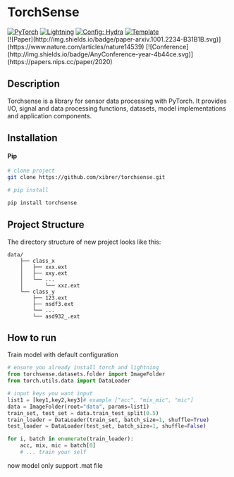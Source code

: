 
# TorchSense
<div>
<a href="https://pytorch.org/get-started/locally/"><img alt="PyTorch" src="https://img.shields.io/badge/PyTorch-ee4c2c?logo=pytorch&logoColor=white"></a>
<a href="https://pytorchlightning.ai/"><img alt="Lightning" src="https://img.shields.io/badge/-Lightning-792ee5?logo=pytorchlightning&logoColor=white"></a>
<a href="https://hydra.cc/"><img alt="Config: Hydra" src="https://img.shields.io/badge/Config-Hydra-89b8cd"></a>
<a href="https://github.com/ashleve/lightning-hydra-template"><img alt="Template" src="https://img.shields.io/badge/-Lightning--Hydra--Template-017F2F?style=flat&logo=github&labelColor=gray"></a><br>
[![Paper](http://img.shields.io/badge/paper-arxiv.1001.2234-B31B1B.svg)](https://www.nature.com/articles/nature14539)
[![Conference](http://img.shields.io/badge/AnyConference-year-4b44ce.svg)](https://papers.nips.cc/paper/2020)

</div>

## Description

Torchsense is a library for sensor data processing with PyTorch. It provides I/O, signal and data processing functions, datasets, model implementations and application components.

## Installation

#### Pip

```bash
# clone project
git clone https://github.com/xibrer/torchsense.git

# pip install

pip install torchsense
```

## Project Structure

The directory structure of new project looks like this:

```
data/
    ├── class_x
    │   ├── xxx.ext
    │   ├── xxy.ext
    │   └── ...
    │       └── xxz.ext
    └── class_y
        ├── 123.ext
        ├── nsdf3.ext
        └── ...
        └── asd932_.ext
```


## How to run

Train model with default configuration

```python 
# ensure you already install torch and lightning
from torchsense.datasets.folder import ImageFolder
from torch.utils.data import DataLoader

# input keys you want input
list1 = [key1,key2,key3]# example ["acc", "mix_mic", "mic"]
data = ImageFolder(root="data", params=list1)
train_set, test_set = data.train_test_split(0.5)
train_loader = DataLoader(train_set, batch_size=1, shuffle=True)
test_loader = DataLoader(test_set, batch_size=1, shuffle=False)

for i, batch in enumerate(train_loader):
    acc, mix, mic = batch[0]
    # ... train your self
```

now model only support .mat file
